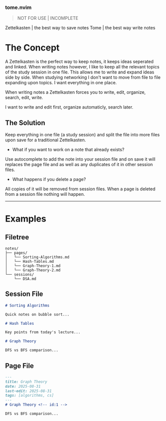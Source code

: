### tome.nvim

> NOT FOR USE | INCOMPLETE

Zettelkasten | the best way to save notes
Tome | the best way write notes

# The Concept

A Zettelkasten is the perfect way to keep notes, it keeps ideas seperated and linked. When writing notes however, I like to keep all the relevant topics of the study session in one file. This allows me to write and expand ideas side by side. When studying networking I don't want to move from file to file expanding upon topics. I want everything in one place.

When writing notes a Zettelkasten forces you to write, edit, organize, search, edit, write.

I want to write and edit first, organize automaticly, search later.

## The Solution

Keep everything in one file (a study session) and split the file into more files upon save for a traditional Zettelkasten.

- What if you want to work on a note that already exists?

Use autocomplete to add the note into your session file and on save it will replaces the page file and as well as any duplicates of it in other session files.

- What happens if you delete a page?

All copies of it will be removed from session files.
When a page is deleted from a session file nothing will happen.

---

# Examples

## Filetree

```
notes/
├── pages/
│   └── Sorting-Algorithms.md
│   └── Hash-Tables.md
│   └── Graph-Theory-1.md
│   └── Graph-Theory-2.md
└── sessions/
    └── DSA.md
```

## Session File

```DSA.md
# Sorting Algorithms

Quick notes on bubble sort...

# Hash Tables

Key points from today's lecture...

# Graph Theory

DFS vs BFS comparison...
```

## Page File

```Graph_Theory.md
---
title: Graph Theory
date: 2025-08-31
last-edit: 2025-08-31
tags: [algorithms, cs]
---
# Graph Theory <!-- id:1 -->

DFS vs BFS comparison...
```
